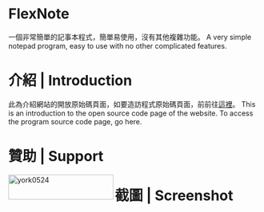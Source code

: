 # FlexNote
一個非常簡單的記事本程式，簡單易使用，沒有其他複雜功能。 A very simple notepad program, easy to use with no other complicated features. 

# 介紹 | Introduction
此為介紹網站的開放原始碼頁面，如要造訪程式原始碼頁面，前前往[這裡](https://github.com/york9675/flexnote-app)。 This is an introduction to the open source code page of the website. To access the program source code page, go here.

# 贊助 | Support
<p><a href="https://www.buymeacoffee.com/york0524"><img align="left" src="https://cdn.buymeacoffee.com/buttons/v2/default-yellow.png" height="50" width="210" alt="york0524"></a></p>

# 截圖 | Screenshot
